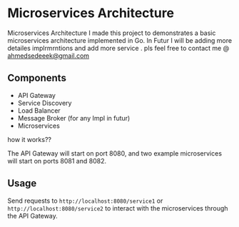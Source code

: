 # Microservices Architecture
 Microservices Architecture
I made this project to  demonstrates a basic microservices architecture implemented in Go.
In Futur I will be adding more detailes implrmrntions and add
more service .
pls feel free to contact me @ ahmedsedeeek@gmail.com


## Components

- API Gateway
- Service Discovery
- Load Balancer
- Message Broker (for any Impl in futur)
- Microservices


how it works??

The API Gateway will start on port 8080, and two example microservices will start on ports 8081 and 8082.
## Usage
Send requests to `http://localhost:8080/service1` or `http://localhost:8080/service2` to interact with the microservices through the API Gateway.
